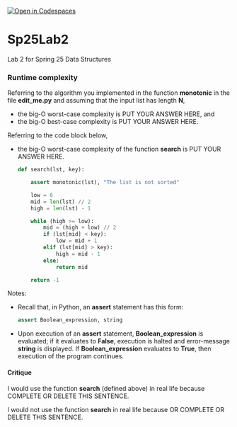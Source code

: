 [![Open in Codespaces](https://classroom.github.com/assets/launch-codespace-2972f46106e565e64193e422d61a12cf1da4916b45550586e14ef0a7c637dd04.svg)](https://classroom.github.com/open-in-codespaces?assignment_repo_id=17888529)
# Sp25Lab2
Lab 2 for Spring 25 Data Structures

### Runtime complexity

Referring to the algorithm you implemented in the function **monotonic** in the
file **edit_me.py** and assuming that the input list has length **N**,

* the big-O worst-case complexity is PUT YOUR ANSWER HERE, and
* the big-O best-case complexity is PUT YOUR ANSWER HERE.

Referring to the code block below,
* the big-O worst-case complexity of the function **search** is PUT YOUR ANSWER HERE.
  ```python
  def search(lst, key):

      assert monotonic(lst), "The list is not sorted"

      low = 0
      mid = len(lst) // 2
      high = len(lst) - 1

      while (high >= low):
          mid = (high + low) // 2
          if (lst[mid] < key):
              low = mid + 1
          elif (lst[mid] > key):
              high = mid - 1
          else:
              return mid

      return -1
  ```

Notes:
* Recall that, in Python, an **assert** statement has this form:
  ```python
  assert Boolean_expression, string
  ```
* Upon execution of an **assert** statement, **Boolean_expression** is evaluated; if it
  evaluates to **False**, execution is halted and error-message **string** is displayed.
  If **Boolean_expression** evaluates to **True**, then execution of the program continues.

#### Critique

I would use the function **search** (defined above) in real life because COMPLETE OR DELETE THIS SENTENCE.

I would not use the function **search** in real life because OR COMPLETE OR DELETE THIS SENTENCE.
